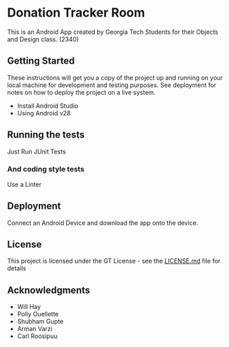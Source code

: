 # Donation Tracker Room

This is an Android App created by Georgia Tech Students for their Objects and Design class. (2340)

## Getting Started

These instructions will get you a copy of the project up and running on your local machine for development and testing purposes. See deployment for notes on how to deploy the project on a live system.
- Install Android Studio
- Using Android v28

## Running the tests

Just Run JUnit Tests

### And coding style tests

Use a Linter

## Deployment

Connect an Android Device and download the app onto the device. 

## License

This project is licensed under the GT License - see the [LICENSE.md](LICENSE.md) file for details

## Acknowledgments

* Will Hay
* Polly Ouellette
* Shubham Gupte
* Arman Varzi
* Carl Roosipuu
